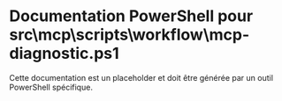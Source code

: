 # Documentation PowerShell pour src\mcp\scripts\workflow\mcp-diagnostic.ps1

Cette documentation est un placeholder et doit être générée par un outil PowerShell spécifique.
